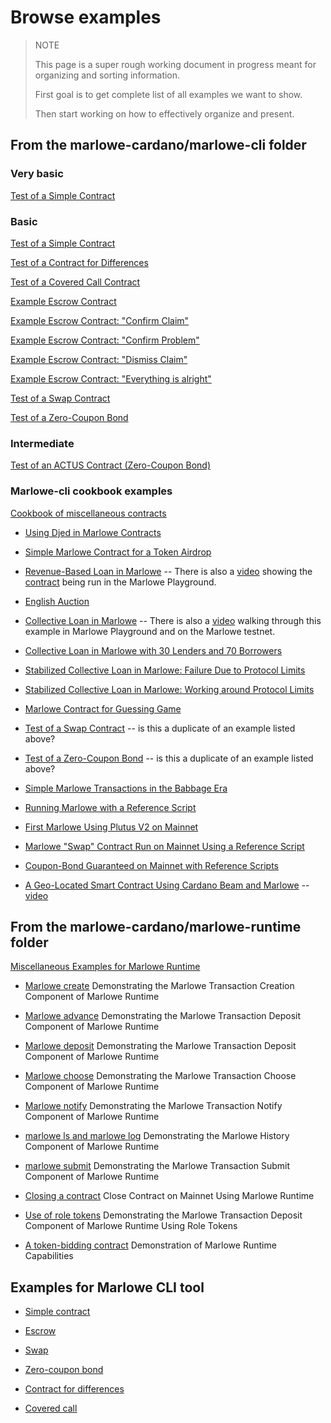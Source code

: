 # Browse examples


> NOTE 
> 
> This page is a super rough working document in progress 
> meant for organizing and sorting information. 
> 
> First goal is to get complete list of all examples we want to show. 
> 
> Then start working on how to effectively organize and present. 

## From the marlowe-cardano/marlowe-cli folder

### Very basic

[Test of a Simple Contract](https://github.com/input-output-hk/marlowe-cardano/blob/main/marlowe-cli/examples/simple/ReadMe.md) 

### Basic

[Test of a Simple Contract](https://github.com/input-output-hk/marlowe-cardano/blob/main/marlowe-cli/examples/simpleSelcoins/ReadMe.md)

[Test of a Contract for Differences](https://github.com/input-output-hk/marlowe-cardano/blob/main/marlowe-cli/examples/cfd/ReadMe.md)

[Test of a Covered Call Contract](https://github.com/input-output-hk/marlowe-cardano/blob/main/marlowe-cli/examples/coveredCall/ReadMe.md)

[Example Escrow Contract](https://github.com/input-output-hk/marlowe-cardano/blob/main/marlowe-cli/examples/escrow/ReadMe.md)

[Example Escrow Contract: "Confirm Claim"](https://github.com/input-output-hk/marlowe-cardano/blob/main/marlowe-cli/examples/escrow/confirm-claim.md)

[Example Escrow Contract: "Confirm Problem"](https://github.com/input-output-hk/marlowe-cardano/blob/main/marlowe-cli/examples/escrow/confirm-problem.md)

[Example Escrow Contract: "Dismiss Claim"](https://github.com/input-output-hk/marlowe-cardano/blob/main/marlowe-cli/examples/escrow/dismiss-claim.md)

[Example Escrow Contract: "Everything is alright"](https://github.com/input-output-hk/marlowe-cardano/blob/main/marlowe-cli/examples/escrow/everything-is-alright.md)

[Test of a Swap Contract](https://github.com/input-output-hk/marlowe-cardano/blob/main/marlowe-cli/examples/swap/ReadMe.md)

[Test of a Zero-Coupon Bond](https://github.com/input-output-hk/marlowe-cardano/blob/main/marlowe-cli/examples/zcb/ReadMe.md)

### Intermediate

[Test of an ACTUS Contract (Zero-Coupon Bond)](https://github.com/input-output-hk/marlowe-cardano/tree/main/marlowe-cli/examples/actus)

### Marlowe-cli cookbook examples

[Cookbook of miscellaneous contracts](https://github.com/input-output-hk/marlowe-cardano/tree/main/marlowe-cli/cookbook)

* [Using Djed in Marlowe Contracts](https://github.com/input-output-hk/marlowe-cardano/blob/main/marlowe-cli/cookbook/payment-using-djed.ipynb)

* [Simple Marlowe Contract for a Token Airdrop](https://github.com/input-output-hk/marlowe-cardano/blob/main/marlowe-cli/cookbook/token-drop.ipynb)

* [Revenue-Based Loan in Marlowe](https://github.com/input-output-hk/marlowe-cardano/blob/main/marlowe-cli/cookbook/revenue-based-loan.ipynb) -- There is also a [video](https://vimeo.com/726500312/f90fd85ed7) showing the [contract](https://github.com/input-output-hk/marlowe-cardano/blob/main/marlowe-cli/cookbook/revenue-based-loan.hs) being run in the Marlowe Playground. 

* [English Auction](https://github.com/input-output-hk/marlowe-cardano/blob/main/marlowe-cli/cookbook/english-auction.ipynb)

* [Collective Loan in Marlowe](https://github.com/input-output-hk/marlowe-cardano/blob/main/marlowe-cli/cookbook/collective-loan.ipynb) -- There is also a [video](https://vimeo.com/735889853/10601168e4) walking through this example in Marlowe Playground and on the Marlowe testnet. 

* [Collective Loan in Marlowe with 30 Lenders and 70 Borrowers](https://github.com/input-output-hk/marlowe-cardano/blob/main/marlowe-cli/cookbook/collective-loan-30-70.ipynb)

* [Stabilized Collective Loan in Marlowe: Failure Due to Protocol Limits](https://github.com/input-output-hk/marlowe-cardano/blob/main/marlowe-cli/cookbook/stabilized-collective-loan-failure.ipynb)

* [Stabilized Collective Loan in Marlowe: Working around Protocol Limits](https://github.com/input-output-hk/marlowe-cardano/blob/main/marlowe-cli/cookbook/stabilized-collective-loan-success.ipynb)

* [Marlowe Contract for Guessing Game](https://github.com/input-output-hk/marlowe-cardano/blob/main/marlowe-cli/cookbook/guessing-game.ipynb)

* [Test of a Swap Contract](https://github.com/input-output-hk/marlowe-cardano/blob/main/marlowe-cli/cookbook/swap.ipynb) -- is this a duplicate of an example listed above? 

* [Test of a Zero-Coupon Bond](https://github.com/input-output-hk/marlowe-cardano/blob/main/marlowe-cli/cookbook/zcb.ipynb) -- is this a duplicate of an example listed above? 

* [Simple Marlowe Transactions in the Babbage Era](https://github.com/input-output-hk/marlowe-cardano/blob/main/marlowe-cli/cookbook/simple-babbage.ipynb)

* [Running Marlowe with a Reference Script](https://github.com/input-output-hk/marlowe-cardano/blob/main/marlowe-cli/cookbook/reference-script.ipynb)

* [First Marlowe Using Plutus V2 on Mainnet](https://github.com/input-output-hk/marlowe-cardano/blob/main/marlowe-cli/cookbook/marlowe-1st-plutusv2.ipynb)

* [Marlowe "Swap" Contract Run on Mainnet Using a Reference Script](https://github.com/input-output-hk/marlowe-cardano/blob/main/marlowe-cli/cookbook/marlowe-1st-reference-script.ipynb)

* [Coupon-Bond Guaranteed on Mainnet with Reference Scripts](https://github.com/input-output-hk/marlowe-cardano/blob/main/marlowe-cli/cookbook/coupon-bond-guaranteed.ipynb)

* [A Geo-Located Smart Contract Using Cardano Beam and Marlowe](https://github.com/input-output-hk/marlowe-cardano/blob/main/marlowe-cli/cookbook/beamer.ipynb) -- [video](https://youtu.be/DmkYen0eaV0)

## From the marlowe-cardano/marlowe-runtime folder

[Miscellaneous Examples for Marlowe Runtime](https://github.com/input-output-hk/marlowe-cardano/blob/main/marlowe-runtime/examples/ReadMe.md)

* [Marlowe create](https://github.com/input-output-hk/marlowe-cardano/blob/main/marlowe-runtime/examples/create.ipynb) Demonstrating the Marlowe Transaction Creation Component of Marlowe Runtime

* [Marlowe advance](https://github.com/input-output-hk/marlowe-cardano/blob/main/marlowe-runtime/examples/advance.ipynb) Demonstrating the Marlowe Transaction Deposit Component of Marlowe Runtime

* [Marlowe deposit](https://github.com/input-output-hk/marlowe-cardano/blob/main/marlowe-runtime/examples/deposit.ipynb) Demonstrating the Marlowe Transaction Deposit Component of Marlowe Runtime

* [Marlowe choose](https://github.com/input-output-hk/marlowe-cardano/blob/main/marlowe-runtime/examples/choose.ipynb) Demonstrating the Marlowe Transaction Choose Component of Marlowe Runtime

* [Marlowe notify](https://github.com/input-output-hk/marlowe-cardano/blob/main/marlowe-runtime/examples/notify.ipynb) Demonstrating the Marlowe Transaction Notify Component of Marlowe Runtime

* [marlowe ls and marlowe log](https://github.com/input-output-hk/marlowe-cardano/blob/main/marlowe-runtime/examples/history.ipynb) Demonstrating the Marlowe History Component of Marlowe Runtime

* [marlowe submit](https://github.com/input-output-hk/marlowe-cardano/blob/main/marlowe-runtime/examples/submit.ipynb) Demonstrating the Marlowe Transaction Submit Component of Marlowe Runtime

* [Closing a contract](https://github.com/input-output-hk/marlowe-cardano/blob/main/marlowe-runtime/examples/runtime-close.ipynb) Close Contract on Mainnet Using Marlowe Runtime

* [Use of role tokens](https://github.com/input-output-hk/marlowe-cardano/blob/main/marlowe-runtime/examples/roles.ipynb) Demonstrating the Marlowe Transaction Deposit Component of Marlowe Runtime Using Role Tokens

* [A token-bidding contract](https://github.com/input-output-hk/marlowe-cardano/blob/main/marlowe-runtime/examples/token-bid.ipynb) Demonstration of Marlowe Runtime Capabilities

## Examples for Marlowe CLI tool

* [Simple contract](https://github.com/input-output-hk/marlowe-cardano/blob/main/marlowe-cli/examples/simple/ReadMe.md)

* [Escrow](https://github.com/input-output-hk/marlowe-cardano/blob/main/marlowe-cli/examples/escrow/ReadMe.md)

* [Swap](https://github.com/input-output-hk/marlowe-cardano/blob/main/marlowe-cli/examples/swap/ReadMe.md)

* [Zero-coupon bond](https://github.com/input-output-hk/marlowe-cardano/blob/main/marlowe-cli/examples/zcb/ReadMe.md)

* [Contract for differences](https://github.com/input-output-hk/marlowe-cardano/blob/main/marlowe-cli/examples/cfd/ReadMe.md)

* [Covered call](https://github.com/input-output-hk/marlowe-cardano/blob/main/marlowe-cli/examples/coveredCall/ReadMe.md)

